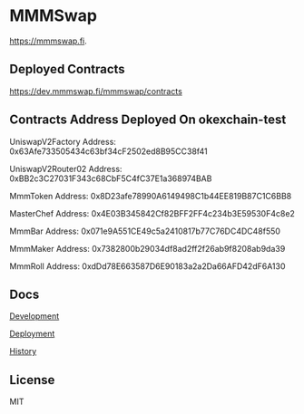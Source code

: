 # MMMSwap

https://mmmswap.fi.

## Deployed Contracts

https://dev.mmmswap.fi/mmmswap/contracts

## Contracts Address Deployed On okexchain-test 
UniswapV2Factory Address: 0x63Afe733505434c63bf34cF2502ed8B95CC38f41

UniswapV2Router02 Address:  0xBB2c3C27031F343c68CbF5C4fC37E1a368974BAB

MmmToken Address: 0x8D23afe78990A6149498C1b44EE819B87C1C6BB8

MasterChef Address: 0x4E03B345842Cf82BFF2FF4c234b3E59530F4c8e2

MmmBar Address: 0x071e9A551CE49c5a2410817b77C76DC4DC48f550

MmmMaker Address: 0x7382800b29034df8ad2ff2f26ab9f8208ab9da39

MmmRoll Address: 0xdDd78E663587D6E90183a2a2Da66AFD42dF6A130


## Docs

[Development](docs/DEVELOPMENT.md)

[Deployment](docs/DEPLOYMENT.md)

[History](docs/HISTORY.md)

## License

MIT
